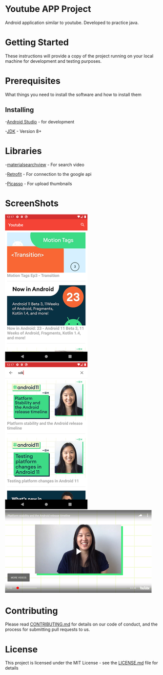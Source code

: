  # Youtube APP Project
Android application similar to youtube. Developed to practice java.

# Getting Started
These instructions will provide a copy of the project running on your local machine for development and testing purposes.

# Prerequisites
What things you need to install the software and how to install them

## Installing
 -[Android Studio](https://developer.android.com/studio) - for development
 
 -[JDK](https://www.oracle.com/java/technologies/javase/javase-jdk8-downloads.html) - Version 8+
 
  # Libraries
  -[materialsearchview](https://github.com/MiguelCatalan/MaterialSearchView) - For search video
  
  -[Retrofit](https://square.github.io/retrofit/) - For connection to the google api
  
  -[Picasso](https://square.github.io/picasso/) - For upload thumbnails
 
 # ScreenShots
 ![Home Screen](https://github.com/Jrw0w/youtube/blob/master/main.png) 
 ![Search](https://github.com/Jrw0w/youtube/blob/master/pesquisa.png)
 ![Video](https://github.com/Jrw0w/youtube/blob/master/video.png)
 
 # Contributing
Please read [CONTRIBUTING.md](https://github.com/Jrw0w/youtube/blob/master/CONTRIBUTING.md) for details on our code of conduct, and the process for submitting pull requests to us.

# License
This project is licensed under the MIT License - see the [LICENSE.md](https://github.com/Jrw0w/youtube/blob/master/LICENSE) file for details 

